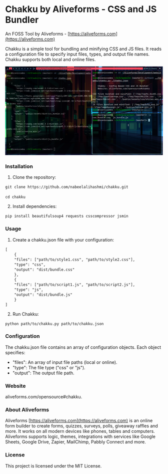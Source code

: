 # Chakku by Aliveforms - CSS and JS Bundler

An FOSS Tool by Aliveforms -
[https://aliveforms.com](https://aliveforms.com)


Chakku is a simple tool for bundling and minifying CSS and JS files. It reads a configuration file to specify input files, types, and output file names. Chakku supports both local and online files.

![Chakku](chakku.png)

### Installation

1. Clone the repository:
```
git clone https://github.com/nabeelalihashmi/chakku.git

cd chakku
```

2. Install dependencies:
```
pip install beautifulsoup4 requests csscompressor jsmin
```

### Usage

1. Create a chakku.json file with your configuration:
```
[
    {
    "files": ["path/to/style1.css", "path/to/style2.css"],
    "type": "css",
    "output": "dist/bundle.css"
    },
    {
    "files": ["path/to/script1.js", "path/to/script2.js"],
    "type": "js",
    "output": "dist/bundle.js"
    }
]
```

2. Run Chakku:
```
python path/to/chakku.py path/to/chakku.json
```

### Configuration

The chakku.json file contains an array of configuration objects. Each object specifies:

- "files": An array of input file paths (local or online).
- "type": The file type ("css" or "js").
- "output": The output file path.

### Website

aliveforms.com/opensource#chakku.

### About Aliveforms
Aliveforms 
[https://aliveforms.com](https://aliveforms.com)
 is an online form builder to create forms, quizzes, surveys, polls, giveaway raffles and more. It works on all modern devices like phones, tables and computers. Aliveforms supports logic, themes, integrations with services like Google Sheets, Google Drive, Zapier, MailChimp, Pabbly Connect and more.

### License

This project is licensed under the MIT License.
